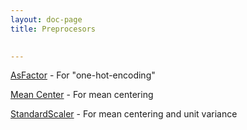 ```yaml
---
layout: doc-page
title: Preprocesors

    
---
```


[AsFactor](AsFactor.html) - For "one-hot-encoding"

[Mean Center](MeanCenter.html) - For mean centering

[StandardScaler](StandardScaler.html) - For mean centering and unit variance

